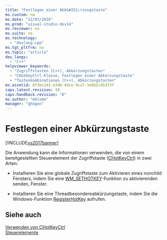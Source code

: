 ```yaml
---
title: "Festlegen einer Abk&#252;rzungstaste"
ms.custom: na
ms.date: "12/03/2016"
ms.prod: "visual-studio-dev14"
ms.reviewer: na
ms.suite: na
ms.technology: 
  - "devlang-cpp"
ms.tgt_pltfrm: na
ms.topic: "article"
dev_langs: 
  - "C++"
helpviewer_keywords: 
  - "Zugriffstasten [C++], Abkürzungstasten"
  - "CHotKeyCtrl-Klasse, Festlegen einer Abkürzungstaste"
  - "Tastenkombinationen [C++], Abkürzungstasten"
ms.assetid: 6f3bc141-e346-4dce-9ca7-3e6b2c453f3f
caps.latest.revision: 10
caps.handback.revision: "6"
ms.author: "mblome"
manager: "ghogen"
---
```

# Festlegen einer Abk&#252;rzungstaste
[!INCLUDE[vs2017banner](../assembler/inline/includes/vs2017banner.md)]

Die Anwendung kann die Informationen verwenden, die von einem bereitgestellten Steuerelement der Zugriffstaste \([CHotKeyCtrl](../mfc/reference/chotkeyctrl-class.md)\) in zwei Arten:  
  
-   Installieren Sie eine globale Zugriffstaste zum Aktivieren eines nonchild Fensters, indem Sie eine [WM\_SETHOTKEY](http://msdn.microsoft.com/library/windows/desktop/ms646284)\-Funktion zu aktivierenden senden, Fenster.  
  
-   Installieren Sie eine Threadbesondereabkürzungstaste, indem Sie die Windows\-Funktion [RegisterHotKey](http://msdn.microsoft.com/library/windows/desktop/ms646309) aufrufen.  
  
## Siehe auch  
 [Verwenden von CHotKeyCtrl](../mfc/using-chotkeyctrl.md)   
 [Steuerelemente](../mfc/controls-mfc.md)